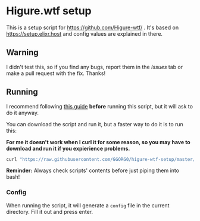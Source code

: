 # Higure.wtf setup
This is a setup script for https://github.com/Higure-wtf/ . It's based on https://setup.elixr.host and config values are explained in there.
## Warning
I didn't test this, so if you find any bugs, report them in the *Issues* tab or make a pull request with the fix. Thanks!
## Running
I recommend following [this guide](https://setup.elixr.host/cloudflare-setup/untitled) **before** running this script, but it will ask to do it anyway. 

You can download the script and run it, but a faster way to do it is to run this:

**For me it doesn't work when I curl it for some reason, so you may have to download and run it if you expierience problems.**
```bash
curl "https://raw.githubusercontent.com/GGORG0/higure-wtf-setup/master/setup.sh" | bash
```
**Reminder:** Always check scripts' contents before just piping them into bash!
### Config
When running the script, it will generate a `config` file in the current directory. Fill it out and press enter. 
